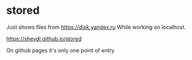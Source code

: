 # stored

Just shows files from https://disk.yandex.ru
While working on localhost.

https://shevdi.github.io/stored

On github pages it's only one point of entry
